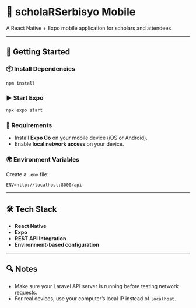 # 📱 scholaRSerbisyo Mobile

A React Native + Expo mobile application for scholars and attendees.

---

## 🚀 Getting Started

### 📦 Install Dependencies

```bash
npm install
```

### ▶️ Start Expo

```bash
npx expo start
```

### 📱 Requirements

- Install **Expo Go** on your mobile device (iOS or Android).
- Enable **local network access** on your device.

### 🌍 Environment Variables

Create a `.env` file:

```env
ENV=http://localhost:8000/api
```

---

## 🛠️ Tech Stack

- **React Native**
- **Expo**
- **REST API Integration**
- **Environment-based configuration**

---

## 🔍 Notes

- Make sure your Laravel API server is running before testing network requests.
- For real devices, use your computer’s local IP instead of `localhost`.
